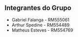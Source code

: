## Integrantes do Grupo

- Gabriel Falanga - RM555061
- Arthur Spedine - RM554489
- Matheus Esteves - RM554769